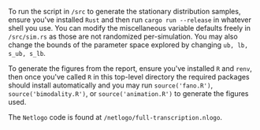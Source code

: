 To run the script in `/src` to generate the stationary distribution samples, ensure you've installed `Rust` and then run `cargo run --release` in whatever shell you use. You can modify the miscellaneous variable defaults freely in `/src/sim.rs` as those are not randomized per-simulation. You may also change the bounds of the parameter space explored by changing `ub, lb, s_ub, s_lb`.

To generate the figures from the report, ensure you've installed `R` and `renv`, then once you've called `R` in this top-level directory the required packages should install automatically and you may run `source('fano.R')`, `source('bimodality.R')`, or `source('animation.R')` to generate the figures used.

The `Netlogo` code is found at `/netlogo/full-transcription.nlogo`.
